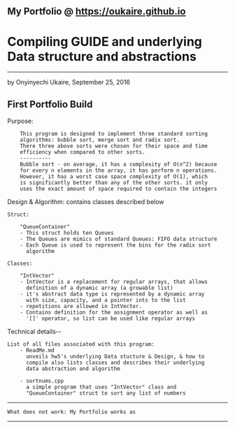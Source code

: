 ## My Portfolio @ https://oukaire.github.io
#  Compiling GUIDE and underlying Data structure and abstractions
-------------------------------------------------------------------------
by Onyinyechi Ukaire, September 25, 2016

First Portfolio Build
-------------------------------------------------------------------------
Purpose: 

        This program is designed to implement three standard sorting 
        algorithms: bubble sort, merge sort and radix sort.
        There three above sorts were chosen for their space and time
        efficiency when compared to other sorts. 
        ----------
        Bubble sort - on average, it has a complexity of O(n^2) because
        for every n elements in the array, it has perform n operations.
        However, it has a worst case space complexity of O(1), which
        is significantly better than any of the other sorts. it only
        uses the exact amount of space required to contain the integers      

Design & Algorithm: contains classes described below

    Struct:

        "QueueContainer"
        - This struct holds ten Queues
        - The Queues are mimics of standard Queues: FIFO data structure
        - Each Queue is used to represent the bins for the radix sort
          algorithm

    Classes:

        "IntVector"
        - IntVector is a replacement for regular arrays, that allows  
          definition of a dynamic array (a growable list)
        - it's abstract data type is represented by a dynamic array 
          with size, capacity, and a pointer ints to the list
        - repetitions are allowed in IntVector.
        - Contains definition for the assignment operator as well as
          '[]' operator, so list can be used like regular arrays

Technical details--

    List of all files associated with this program:
        - ReadMe.md
          unveils hw5's underlying Data stucture & Design, & how to 
          compile also lists classes and describes their underlying 
          data abstraction and algorithm

        - sortnums.cpp
          a simple program that uses "IntVector" class and 
          "QueueContainer" struct to sort any list of numbers

-------------------------------------------------------------------------
    What does not work: My Portfolio works as 
-------------------------------------------------------------------------